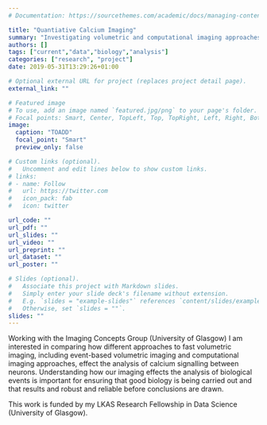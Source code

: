 ```yaml
---
# Documentation: https://sourcethemes.com/academic/docs/managing-content/

title: "Quantiative Calcium Imaging"
summary: "Investigating volumetric and computational imaging approaches for accurately measuring calcium signals between neurons. [Read more...](/project/quantitative-calcium-imaging/index.html)"
authors: []
tags: ["current","data","biology","analysis"]
categories: ["research", "project"]
date: 2019-05-31T13:29:26+01:00

# Optional external URL for project (replaces project detail page).
external_link: ""

# Featured image
# To use, add an image named `featured.jpg/png` to your page's folder.
# Focal points: Smart, Center, TopLeft, Top, TopRight, Left, Right, BottomLeft, Bottom, BottomRight.
image:
  caption: "TOADD"
  focal_point: "Smart"
  preview_only: false

# Custom links (optional).
#   Uncomment and edit lines below to show custom links.
# links:
# - name: Follow
#   url: https://twitter.com
#   icon_pack: fab
#   icon: twitter

url_code: ""
url_pdf: ""
url_slides: ""
url_video: ""
url_preprint: ""
url_dataset: ""
url_poster: ""

# Slides (optional).
#   Associate this project with Markdown slides.
#   Simply enter your slide deck's filename without extension.
#   E.g. `slides = "example-slides"` references `content/slides/example-slides.md`.
#   Otherwise, set `slides = ""`.
slides: ""
---
```


Working with the Imaging Concepts Group (University of Glasgow) I am interested in comparing how different approaches to fast volumetric imaging, including event-based volumetric imaging and computational imaging approaches, effect the analysis of calcium signalling between neurons.
Understanding how our imaging effects the analysis of biological events is important for ensuring that good biology is being carried out and that results and robust and reliable before conclusions are drawn.

This work is funded by my LKAS Research Fellowship in Data Science (University of Glasgow).
